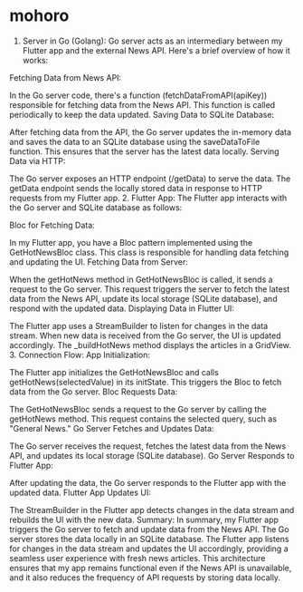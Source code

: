 # mohoro
1. Server in Go (Golang):
Go server acts as an intermediary between my Flutter app and the external News API. Here's a brief overview of how it works:

Fetching Data from News API:

In the Go server code, there's a function (fetchDataFromAPI(apiKey)) responsible for fetching data from the News API. This function is called periodically to keep the data updated.
Saving Data to SQLite Database:

After fetching data from the API, the Go server updates the in-memory data  and saves the data to an SQLite database using the saveDataToFile function. This ensures that the server has the latest data locally.
Serving Data via HTTP:

The Go server exposes an HTTP endpoint (/getData) to serve the data. The getData endpoint sends the locally stored data in response to HTTP requests from my Flutter app.
2. Flutter App:
The Flutter app interacts with the Go server and SQLite database as follows:

Bloc for Fetching Data:

In my Flutter app, you have a Bloc pattern implemented using the GetHotNewsBloc class. This class is responsible for handling data fetching and updating the UI.
Fetching Data from Server:

When the getHotNews method in GetHotNewsBloc is called, it sends a request to the Go server. This request triggers the server to fetch the latest data from the News API, update its local storage (SQLite database), and respond with the updated data.
Displaying Data in Flutter UI:

The Flutter app uses a StreamBuilder to listen for changes in the data stream. When new data is received from the Go server, the UI is updated accordingly. The _buildHotNews method displays the articles in a GridView.
3. Connection Flow:
App Initialization:

The Flutter app initializes the GetHotNewsBloc and calls getHotNews(selectedValue) in its initState. This triggers the Bloc to fetch data from the Go server.
Bloc Requests Data:

The GetHotNewsBloc sends a request to the Go server by calling the getHotNews method. This request contains the selected query, such as "General News."
Go Server Fetches and Updates Data:

The Go server receives the request, fetches the latest data from the News API, and updates its local storage (SQLite database).
Go Server Responds to Flutter App:

After updating the data, the Go server responds to the Flutter app with the updated data.
Flutter App Updates UI:

The StreamBuilder in the Flutter app detects changes in the data stream and rebuilds the UI with the new data.
Summary:
In summary, my Flutter app triggers the Go server to fetch and update data from the News API. The Go server stores the data locally in an SQLite database. The Flutter app listens for changes in the data stream and updates the UI accordingly, providing a seamless user experience with fresh news articles. This architecture ensures that my app remains functional even if the News API is unavailable, and it also reduces the frequency of API requests by storing data locally.
